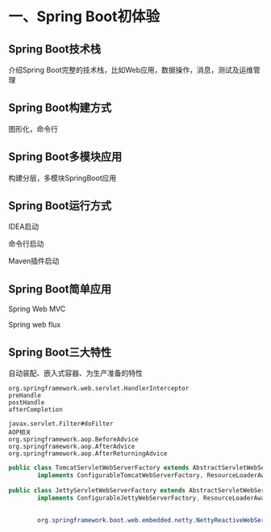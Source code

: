# 一、Spring Boot初体验

## Spring Boot技术栈

介绍Spring Boot完整的技术栈，比如Web应用，数据操作，消息，测试及运维管理

## Spring Boot构建方式

图形化，命令行

## Spring Boot多模块应用

构建分层，多模块SpringBoot应用

## Spring Boot运行方式

IDEA启动

命令行启动

Maven插件启动

## Spring Boot简单应用

Spring Web MVC 

Spring web flux

## Spring Boot三大特性

自动装配、嵌入式容器、为生产准备的特性

```
org.springframework.web.servlet.HandlerInterceptor
preHandle
postHandle
afterCompletion

javax.servlet.Filter#doFilter
AOP相关
org.springframework.aop.BeforeAdvice
org.springframework.aop.AfterAdvice
org.springframework.aop.AfterReturningAdvice
```



```java
public class TomcatServletWebServerFactory extends AbstractServletWebServerFactory
		implements ConfigurableTomcatWebServerFactory, ResourceLoaderAware
		
public class JettyServletWebServerFactory extends AbstractServletWebServerFactory
		implements ConfigurableJettyWebServerFactory, ResourceLoaderAware 
		
		
		org.springframework.boot.web.embedded.netty.NettyReactiveWebServerFactory
```

